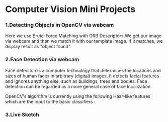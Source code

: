 # Computer Vision Mini Projects

 <h3> 1.Detecting Objects  in OpenCV via webcam </h3>
 <p> Here we use Brute-Force Matching with ORB Descriptors.We get our image via webcam and then we match it with our template image.
 If it matches, we display result as "object found".  </p>
                 
 
 <h3> 2.Face Detection via webcam </h3>
 <p/>Face detection is a computer technology that determines the locations and sizes of human faces in arbitrary (digital) images. It detects facial features and ignores anything else, such as buildings, trees and bodies. Face detection can be regarded as a more general case of face localization.</p>
<p>OpenCV's algorithm is currently using the following Haar-like features which are the input to the basic classifiers : </p>

 <h3> 3.Live Sketch </h3>
